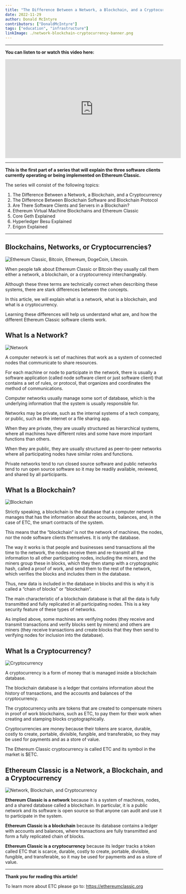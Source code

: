 ```yaml
---
title: "The Difference Between a Network, a Blockchain, and a Cryptocurrency"
date: 2022-11-29
author: Donald McIntyre
contributors: ["DonaldMcIntyre"]
tags: ["education", "infrastructure"]
linkImage: ./network-blockchain-cryptocurrency-banner.png
---
```


---
**You can listen to or watch this video here:**

<iframe width="560" height="315" src="https://www.youtube.com/embed/6TQwkkbz4yA" title="YouTube video player" frameborder="0" allow="accelerometer; autoplay; clipboard-write; encrypted-media; gyroscope; picture-in-picture" allowfullscreen></iframe>

---

**This is the first part of a series that will explain the three software clients currently operating or being implemented on Ethereum Classic.** 

The series will consist of the following topics:

1. The Difference Between a Network, a Blockchain, and a Cryptocurrency 
2. The Difference Between Blockchain Software and Blockchain Protocol
3. Are There Software Clients and Servers in a Blockchain?
4. Ethereum Virtual Machine Blockchains and Ethereum Classic
5. Core Geth Explained
6. Hyperledger Besu Explained
7. Erigon Explained

---

## Blockchains, Networks, or Cryptocurrencies?

![Ethereum Classic, Bitcoin, Ethereum, DogeCoin, Litecoin.](./etc-btc-other-blockchains.png)

When people talk about Ethereum Classic or Bitcoin they usually call them either a network, a blockchain, or a cryptocurrency interchangeably.

Although these three terms are technically correct when describing these systems, there are stark differences between the concepts.

In this article, we will explain what is a network, what is a blockchain, and what is a cryptocurrency.

Learning these differences will help us understand what are, and how the different Ethereum Classic software clients work.

## What Is a Network?

![Network](./what-is-a-network.png)

A computer network is set of machines that work as a system of connected nodes that communicate to share resources.

For each machine or node to participate in the network, there is usually a software application (called node software client or just software client) that contains a set of rules, or protocol, that organizes and coordinates the method of communications.  

Computer networks usually manage some sort of database, which is the underlying information that the system is usually responsible for.

Networks may be private, such as the internal systems of a tech company, or public, such as the internet or a file sharing app.

When they are private, they are usually structured as hierarchical systems, where all machines have different roles and some have more important functions than others.

When they are public, they are usually structured as peer-to-peer networks where all participating nodes have similar roles and functions.

Private networks tend to run closed source software and public networks tend to run open source software so it may be readily available, reviewed, and shared by all participants.

## What Is a Blockchain?

![Blockchain](./what-is-a-blockchain.png)

Strictly speaking, a blockchain is the database that a computer network manages that has the information about the accounts, balances, and, in the case of ETC, the smart contracts of the system.

This means that the “blockchain” is not the network of machines, the nodes, nor the node software clients themselves. It is only the database.

The way it works is that people and businesses send transactions all the time to the network, the nodes receive them and re-transmit all the information to all other participating nodes, including the miners, and the miners group these in blocks, which they then stamp with a cryptographic hash, called a proof of work, and send them to the rest of the network, which verifies the blocks and includes them in the database.

Thus, new data is included in the database in blocks and this is why it is called a “chain of blocks” or “blockchain”.

The main characteristic of a blockchain database is that all the data is fully transmitted and fully replicated in all participating nodes. This is a key security feature of these types of networks.

As implied above, some machines are verifying nodes (they receive and transmit transactions and verify blocks sent by miners) and others are miners (they receive transactions and create blocks that they then send to verifying nodes for inclusion into the database).

## What Is a Cryptocurrency?

![Cryptocurrency](./what-is-a-cryptocurrency.png)

A cryptocurrency is a form of money that is managed inside a blockchain database.

The blockchain database is a ledger that contains information about the history of transactions, and the accounts and balances of the cryptocurrency.

The cryptocurrency units are tokens that are created to compensate miners in proof of work blockchains, such as ETC, to pay them for their work when creating and stamping blocks cryptographically.

Cryptocurrencies are money because their tokens are scarce, durable, costly to create, portable, divisible, fungible, and transferable, so they may be used for payments and as a store of value.

The Ethereum Classic cryptocurrency is called ETC and its symbol in the market is $ETC.

## Ethereum Classic is a Network, a Blockchain, and a Cryptocurrency

![Network, Blockchain, and Cryptocurrency](./network-blockchain-cryptocurrency-banner.png)

**Ethereum Classic is a network** because it is a system of machines, nodes, and a shared database called a blockchain. In particular, it is a public network and its software is open source so that anyone can audit and use it to participate in the system.

**Ethereum Classic is a blockchain** because its database contains a ledger with accounts and balances, where transactions are fully transmitted and form a fully replicated chain of blocks.

**Ethereum Classic is a cryptocurrency** because its ledger tracks a token called ETC that is scarce, durable, costly to create, portable, divisible, fungible, and transferable, so it may be used for payments and as a store of value.

---

**Thank you for reading this article!**

To learn more about ETC please go to: https://ethereumclassic.org
